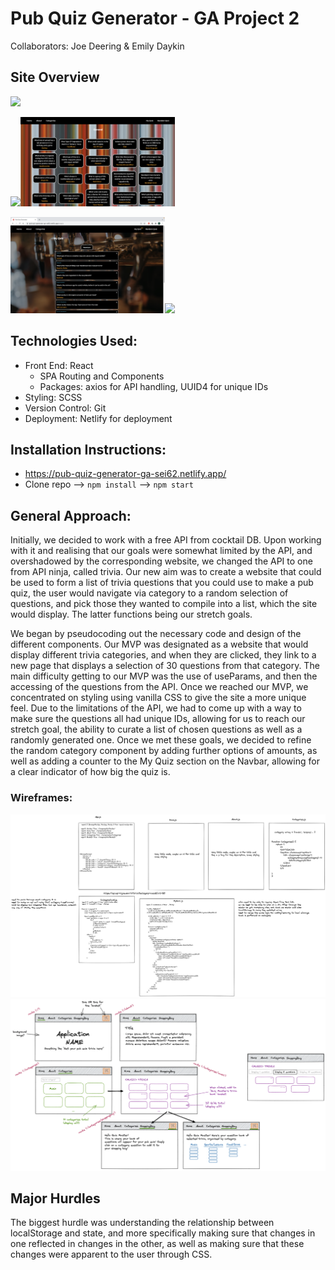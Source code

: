 # Pub Quiz Generator - GA Project 2

Collaborators: Joe Deering & Emily Daykin

## Site Overview

<p>
<img src="./src/assets/homepage-image.jpeg" />
</p>
<p>
<img src="./src/assets/categories-image.jpeg" width="49%"/><img src="./src/assets/category-image.jpeg" width="49%"/>
</p>
<p>
<img src="./src/assets/myquiz-image.jpeg" width="49%"/><img src="./src/assets/randomquiz-image.jpeg" width="49%"/>
</p>

## Technologies Used:

- Front End: React
  - SPA Routing and Components
  - Packages: axios for API handling, UUID4 for unique IDs
- Styling: SCSS
- Version Control: Git
- Deployment: Netlify for deployment

## Installation Instructions:

- https://pub-quiz-generator-ga-sei62.netlify.app/
- Clone repo --> `npm install` --> `npm start`

## General Approach:

Initially, we decided to work with a free API from cocktail DB. Upon working with it and realising that our goals were somewhat limited by the API, and overshadowed by the corresponding website, we changed the API to one from API ninja, called trivia. Our new aim was to create a website that could be used to form a list of trivia questions that you could use to make a pub quiz, the user would navigate via category to a random selection of questions, and pick those they wanted to compile into a list, which the site would display. The latter functions being our stretch goals.

We began by pseudocoding out the necessary code and design of the different components. Our MVP was designated as a website that would display different trivia categories, and when they are clicked, they link to a new page that displays a selection of 30 questions from that category. The main difficulty getting to our MVP was the use of useParams, and then the accessing of the questions from the API. Once we reached our MVP, we concentrated on styling using vanilla CSS to give the site a more unique feel. Due to the limitations of the API, we had to come up with a way to make sure the questions all had unique IDs, allowing for us to reach our stretch goal, the ability to curate a list of chosen questions as well as a randomly generated one. Once we met these goals, we decided to refine the random category component by adding further options of amounts, as well as adding a counter to the My Quiz section on the Navbar, allowing for a clear indicator of how big the quiz is.

### Wireframes:

<img src="./src/assets/joe-excalidraw.jpeg" />
<img src="./src/assets/emily-excalidraw.jpeg" />

## Major Hurdles

The biggest hurdle was understanding the relationship between localStorage and state, and more specifically making sure that changes in one reflected in changes in the other, as well as making sure that these changes were apparent to the user through CSS.
